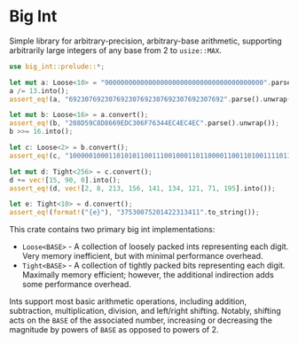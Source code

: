 # Big Int

Simple library for arbitrary-precision, arbitrary-base arithmetic, supporting arbitrarily large integers of any base from 2 to `usize::MAX`.

```rs
use big_int::prelude::*;

let mut a: Loose<10> = "9000000000000000000000000000000000000000".parse().unwrap();
a /= 13.into();
assert_eq!(a, "692307692307692307692307692307692307692".parse().unwrap());

let mut b: Loose<16> = a.convert();
assert_eq!(b, "208D59C8D8669EDC306F76344EC4EC4EC".parse().unwrap());
b >>= 16.into();

let c: Loose<2> = b.convert();
assert_eq!(c, "100000100011010101100111001000110110000110011010011110110111000011".parse().unwrap());

let mut d: Tight<256> = c.convert();
d += vec![15, 90, 0].into();
assert_eq!(d, vec![2, 8, 213, 156, 141, 134, 121, 71, 195].into());

let e: Tight<10> = d.convert();
assert_eq!(format!("{e}"), "37530075201422313411".to_string());
```

This crate contains two primary big int implementations:
* `Loose<BASE>` - A collection of loosely packed ints representing each digit. 
    Very memory inefficient, but with minimal performance overhead.
* `Tight<BASE>` - A collection of tightly packed bits representing each digit.
    Maximally memory efficient; however, the additional indirection adds some performance overhead.

Ints support most basic arithmetic operations, including addition, subtraction, multiplication, 
division, and left/right shifting. Notably, shifting acts on the `BASE` of the associated number, increasing
or decreasing the magnitude by powers of `BASE` as opposed to powers of 2.
